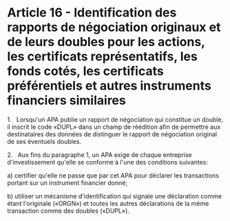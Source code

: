 # Article 16 - Identification des rapports de négociation originaux et de leurs doubles pour les actions, les certificats représentatifs, les fonds cotés, les certificats préférentiels et autres instruments financiers similaires


1.   Lorsqu'un APA publie un rapport de négociation qui constitue un double, il inscrit le code «DUPL» dans un champ de réédition afin de permettre aux destinataires des données de distinguer le rapport de négociation original de ses éventuels doubles.

2.   Aux fins du paragraphe 1, un APA exige de chaque entreprise d'investissement qu'elle se conforme à l'une des conditions suivantes:

a) certifier qu'elle ne passe que par cet APA pour déclarer les transactions portant sur un instrument financier donné;

b) utiliser un mécanisme d'identification qui signale une déclaration comme étant l'originale («ORGN») et toutes les autres déclarations de la même transaction comme des doubles («DUPL»).
